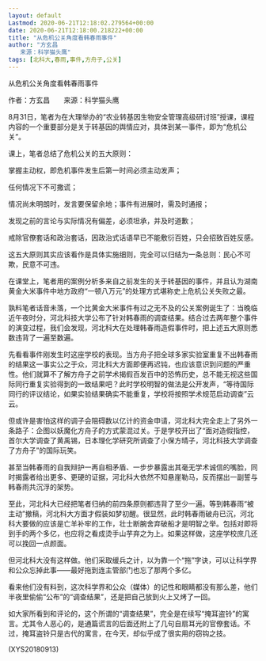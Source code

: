 ```yaml
---
layout: default
Lastmod: 2020-06-21T12:18:02.279564+00:00
date: 2020-06-21T12:18:00.218222+00:00
title: "从危机公关角度看韩春雨事件"
author: "方玄昌
　　来源：科学猫头鹰"
tags: [北科大,春雨,事件,方舟子,公关]
---
```


从危机公关角度看韩春雨事件

作者：方玄昌　　来源：科学猫头鹰

8月31日，笔者为在大理举办的“农业转基因生物安全管理高级研讨班”授课，课程内容的一个重要部分是关于转基因的舆情应对，具体到某一事件，即为“危机公关”。

课上，笔者总结了危机公关的五大原则：

掌握主动权，即危机事件发生后第一时间必须主动发声；

任何情况下不可撒谎；

情况尚未明朗时，发言要保留余地；事件有进展时，需及时通报；

发现之前的言论与实际情况有偏差，必须坦承，并及时道歉；

戒除官僚套话和政治套话，因政治式话语早已不能敷衍百姓，只会招致百姓反感。

这五大原则其实应该看作是具体实施细则，完全可以归结为一条总则：民心不可欺，民意不可违。

在课堂上，笔者用的案例分析多来自之前发生的关于转基因的事件，并且认为湖南黄金大米事件中地方政府“一顿八万元”的处理方式堪称史上危机公关失败之最。

孰料笔者话音未落，一个比黄金大米事件有过之无不及的公关案例诞生了：当晚临近午夜时分，河北科技大学公布了针对韩春雨的调查结果。结合过去两年整个事件的演变过程，我们会发现，河北科大在处理韩春雨造假事件时，把上述五大原则悉数违背了一遍至数遍。

先看看事件刚发生时这座学校的表现。当方舟子把全球多家实验室重复不出韩春雨的结果这一事实公之于众，河北科大方面即便再迟钝，也应该意识到问题的严重性。他们就算不了解方舟子之前学术揭假百发百中的恐怖历史，总不能无视这些国际同行重复实验得到的一致结果吧？此时学校明智的做法是公开发声，“等待国际同行的评议结论，如果实验结果确实不能重复，学校将按照学术规范启动调查”云云。

但或许是害怕这样的调子会阻碍数以亿计的资金申请，河北科大完全走上了另外一条路子：企图以妖魔化方舟子的方式蒙混过关。于是学校开出了“面对造假指控，首尔大学调查了黄禹锡，日本理化学研究所调查了小保方晴子，河北科技大学调查了方舟子”的国际玩笑。

甚至当韩春雨的自我辩护一再自相矛盾、一步步暴露出其毫无学术诚信的嘴脸，同时揭露者给出更多、更硬的证据，河北科大依然不知悬崖勒马，反而摆出一副誓与韩春雨共沉浮的架势。

至此，河北科大已经把笔者归纳的前四条原则都违背了至少一遍。等到韩春雨“被主动”撤稿，河北科大方面才假装如梦初醒。很显然，此时韩春雨破舟已沉，河北科大要做的应该是亡羊补牢的工作，壮士断腕舍弃破船才是明智之举。包括对即将到手的两个多亿，也应将之看成烫手山芋弃之为上。如果这样做，这座学校庶几还可以挽回一点颜面。

但河北科大没有这样做。他们采取缓兵之计，以为靠一个“拖”字诀，可以让科学界和公众忘掉此事——最好拖到连主管部门也忘了那两个多亿。

看来他们没有料到，这次科学界和公众（媒体）的记性和眼睛都没有那么差，他们半夜里偷偷“公布”的“调查结果”，还是把自己放到火上又烤了一回。

如大家所看到和评论的，这个所谓的“调查结果”，完全是在续写“掩耳盗铃”的寓言。尤其令人恶心的，是通篇谎言的后面还附上了几句自扇耳光的官僚套话。不过，掩耳盗铃只是古代的寓言，在今天，却似乎成了很实用的窃钩之技。

(XYS20180913)

